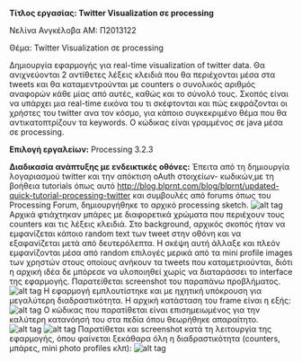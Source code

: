 **Τίτλος εργασίας:  Twitter Visualization σε processing**

Νελίνα Ανγκέλοβα 
AM: Π2013122

Θέμα:
Twitter Visualization σε processing

Δημιουργία εφαρμογής για real-time visualization of twitter data.
Θα ανιχνεύονται 2 αντίθετες λέξεις κλειδιά που θα περιέχονται μέσα στα tweets και θα καταμεντρούνται με counters ο συνολικός
αριθμός αναφορών κάθε μίας από αυτές, καθώς και το σύνολό τους.
Σκοπός είναι να υπάρχει μια real-time εικόνα του τι σκέφτονται και πώς εκφράζονται οι χρήστες του twitter ανα τον κόσμο, 
για κάποιο συγκεκριμένο θέμα που θα αντικατοπτρίζουν τα keywords.
Ο κώδικας είναι γραμμένος σε java μέσα σε processing.

**Επιλογή εργαλείων:** Processing 3.2.3

**Διαδικασία ανάπτυξης με ενδεικτικές οθόνες:**
Έπειτα από τη δημιουργία λογαριασμού twitter και την απόκτιση oAuth στοιχείων- κωδικών,με τη βοήθεια tutorials όπως 
αυτό http://blog.blprnt.com/blog/blprnt/updated-quick-tutorial-processing-twitter και συμβουλές από forums όπως του Processing Forum, δημιουργήθηκε το αρχικό processing sketch.
![alt tag](https://i.imgsafe.org/7a94d4dcb0.png)
Αρχικά φτιάχτηκαν μπάρες με διαφορετικά χρώματα που περιέχουν τους counters και τις λέξεις κλειδιά. 
Στο background, αρχικός σκοπός ήταν να εμφανίζεται κάποιο random text των tweet στην οθόνη και να εξαφανίζεται μετά από
δευτερόλεπτα. Η σκέψη αυτή άλλαξε και πλεόν εμφανίζονται μέσα από random επιλογές μερικά από τα mini profile images των χρηστών στους
οποίους ανήκουν τα tweets που καταμετριούνται, διότι η αρχική ιδέα δε μπόρεσε να υλοποιηθεί χωρίς να διαταράσσει το interface της εφαρμογής. 
Παρατείθεται screenshot του παραπάνω προβλήματος.
![alt tag](https://i.imgsafe.org/7aaf7a3ca4.png)
Η εφαρμογή εμπλουτίστηκε και με ηχητική υπόκρουση για μεγαλύτερη διαδραστικότητα. 
Η αρχική κατάσταση του frame είναι η εξής:
![alt tag](https://i.imgsafe.org/7abfa6fbc9.png)
Ο κώδικας που παρατίθεται είναι επισημειωμένος για την καλύτερη κατανόησή του στα πεδία όπου θεωρήθηκε απαραίτητο.
![alt tag](https://i.imgsafe.org/7ac3e8ef69.png)
![alt tag](https://i.imgsafe.org/7ac862ee5e.png)
Παρατίθεται και screenshot κατά τη λειτουργία της εφαρμογής, όπου φαίνεται ξεκάθαρα όλη η διαδραστικότητα (counters, μπάρες, mini photo profiles κλπ):
![alt tag](https://i.imgsafe.org/7ad519b5f9.png)
